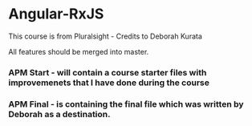 # Angular-RxJS

This course is from Pluralsight - Credits to Deborah Kurata 

All features should be merged into master.


### APM Start - will contain a course starter files with improvemenets that I have done during the course
### APM Final - is containing the final file which was written by Deborah as a destination.

